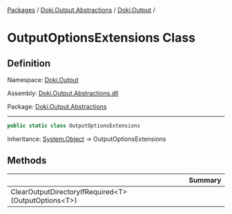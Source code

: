 [Packages](../../../README.md) / [Doki.Output.Abstractions](../../README.md) / [Doki.Output](../README.md) / 

# OutputOptionsExtensions Class

## Definition

Namespace: [Doki.Output](../README.md)

Assembly: [Doki.Output.Abstractions.dll](../../README.md)

Package: [Doki.Output.Abstractions](https://www.nuget.org/packages/Doki.Output.Abstractions)

---

```csharp
public static class OutputOptionsExtensions
```

Inheritance: [System.Object](https://learn.microsoft.com/en-us/dotnet/api/System.Object) → OutputOptionsExtensions

## Methods

|   |Summary|
|---|---|
|ClearOutputDirectoryIfRequired&lt;T&gt;(OutputOptions&lt;T&gt;)||


